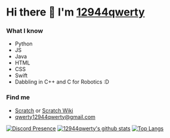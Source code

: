 # Hi there 👋 I'm [12944qwerty](https://12944qwerty.github.io)

### What I know
- Python
- JS
- Java
- HTML
- CSS
- Swift
- Dabbling in C++ and C for Robotics :D

### Find me
- [Scratch](https://scratch.mit.edu/users/12944qwerty) or [Scratch Wiki](https://en.scratch-wiki.info/wiki/User_talk:12944qwerty)
- [qwerty12944qwerty@gmail.com](mailto:qwerty12944qwerty@gmail.com)

[![Discord Presence](https://lanyard.cnrad.dev/api/499400512559382538)](https://discord.com/users/499400512559382538)
[![12944qwerty's github stats](https://github-readme-stats.vercel.app/api?username=12944qwerty&theme=dark&hide_border=true&show_icons=true)](https://github.com/anuraghazra/github-readme-stats)
[![Top Langs](https://github-readme-stats.vercel.app/api/top-langs/?username=12944qwerty&theme=dark&hide_border=true&layout=compact)](https://github.com/12944qwerty/github-readme-stats)

